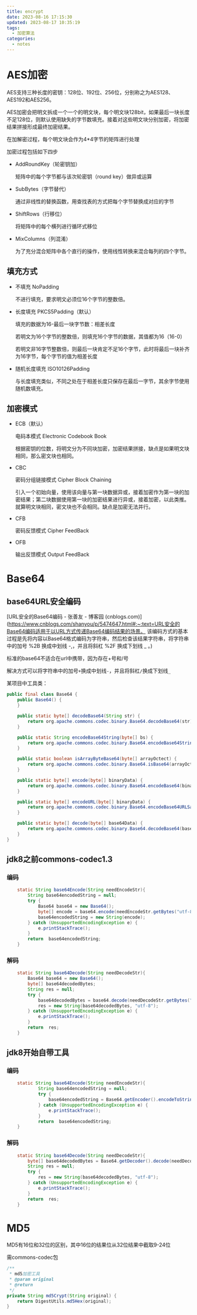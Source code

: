 ```yaml
---
title: encrypt
date: 2023-08-16 17:15:30
updated: 2023-08-17 10:35:19
tags:
  - 加密算法
categories:
  - notes
---
```


# AES加密

AES支持三种长度的密钥：128位、192位、256位，分别称之为AES128、AES192和AES256。

AES加密会把明文拆成一个一个的明文块，每个明文块128bit，如果最后一块长度不足128位，则默认使用缺失的字节数填充。接着对这些明文块分别加密，将加密结果拼接形成最终加密结果。

在加解密过程，每个明文块会作为4*4字节的矩阵进行处理

加密过程包括如下四步

- AddRoundKey（轮密钥加）

  矩阵中的每个字节都与该次轮密钥（round key）做异或运算

- SubBytes（字节替代）

  通过非线性的替换函数，用查找表的方式把每个字节替换成对应的字节

- ShiftRows（行移位）

  将矩阵中的每个横列进行循环式移位

- MixColumns（列混淆）

  为了充分混合矩阵中各个直行的操作，使用线性转换来混合每列的四个字节。

## 填充方式

- 不填充 NoPadding

  不进行填充，要求明文必须位16个字节的整数倍。

- 长度填充 PKCS5Padding（默认）

  填充的数据为16-最后一块字节数：相差长度

  若明文为16个字节的整数倍，则填充16个字节的数据，其值都为16（16-0）

  若明文非16字节整数倍，则最后一块肯定不足16个字节，此时将最后一块补齐为16字节，每个字节的值为相差长度

- 随机长度填充 ISO10126Padding

  与长度填充类似，不同之处在于相差长度只保存在最后一字节，其余字节使用随机数填充。

## 加密模式

- ECB（默认）

  电码本模式 Electronic Codebook Book

  根据密钥的位数，将明文分为不同块加密，加密结果拼接，缺点是如果明文块相同，那么密文块也相同。

- CBC

  密码分组链接模式 Cipher Block Chaining

  引入一个初始向量，使用该向量与第一块数据异或，接着加密作为第一块的加密结果；第二块数据使用第一块的加密结果进行异或，接着加密，以此类推。就算明文块相同，密文块也不会相同。缺点是加密无法并行。

- CFB

  密码反馈模式 Cipher FeedBack

- OFB

  输出反馈模式 Output FeedBack

# Base64

## base64URL安全编码

[URL安全的Base64编码 - 张善友 - 博客园 (cnblogs.com)](https://www.cnblogs.com/shanyou/p/5474647.html#:~:text=URL安全的Base64编码适用于以URL方式传递Base64编码结果的场景。 该编码方式的基本过程是先将内容以Base64格式编码为字符串，然后检查该结果字符串，将字符串中的加号 %2B 换成中划线 -,，并且将斜杠 %2F 换成下划线 _ 。)

标准的base64不适合在url中携带，因为存在+号和/号

解决方式可以将字符串中的加号`+`换成中划线`-`，并且将斜杠`/`换成下划线`_`

某项目中工具类：

```java
public final class Base64 {
    public Base64() {
    }

    public static byte[] decodeBase64(String str) {
        return org.apache.commons.codec.binary.Base64.decodeBase64(str);
    }

    public static String encodeBase64String(byte[] bs) {
        return org.apache.commons.codec.binary.Base64.encodeBase64String(bs);
    }

    public static boolean isArrayByteBase64(byte[] arrayOctect) {
        return org.apache.commons.codec.binary.Base64.isBase64(arrayOctect);
    }

    public static byte[] encode(byte[] binaryData) {
        return org.apache.commons.codec.binary.Base64.encodeBase64(binaryData);
    }

    public static byte[] encodeURL(byte[] binaryData) {
        return org.apache.commons.codec.binary.Base64.encodeBase64URLSafe(binaryData);
    }

    public static byte[] decode(byte[] base64Data) {
        return org.apache.commons.codec.binary.Base64.decodeBase64(base64Data);
    }
}
```

## jdk8之前commons-codec1.3

### 编码

```java
	static String base64Encode(String needEncodeStr){
        String base64encodedString = null;
        try {
            Base64 base64 = new Base64();
            byte[] encode = base64.encode(needEncodeStr.getBytes("utf-8"));
            base64encodedString = new String(encode);
        } catch (UnsupportedEncodingException e) {
            e.printStackTrace();
        }
        return  base64encodedString;
    }
```

### 解码

```java
    static String base64Decode(String needDecodeStr){
        Base64 base64 = new Base64();
        byte[] base64decodedBytes;
        String res = null;
        try {
            base64decodedBytes = base64.decode(needDecodeStr.getBytes("utf-8"));
            res = new String(base64decodedBytes, "utf-8");
        } catch (UnsupportedEncodingException e) {
            e.printStackTrace();
        }
        return  res;
    }
```

## jdk8开始自带工具

### 编码

```java
    static String base64Encode(String needEncodeStr){
            String base64encodedString = null;
            try {
                base64encodedString = Base64.getEncoder().encodeToString(needEncodeStr.getBytes("utf-8"));
            } catch (UnsupportedEncodingException e) {
                e.printStackTrace();
            }
            return  base64encodedString;
    }
```



### 解码

```java
    static String base64Decode(String needDecodeStr){
        byte[] base64decodedBytes = Base64.getDecoder().decode(needDecodeStr);
        String res = null;
        try {
            res = new String(base64decodedBytes, "utf-8");
        } catch (UnsupportedEncodingException e) {
            e.printStackTrace();
        }
        return  res;
    }

```

# MD5

MD5有16位和32位的区别，其中16位的结果位从32位结果中截取9-24位

需commons-codec包

```java
/**
 * md5加密工具
 * @param original
 * @return
 */
private String md5Crypt(String original) {
    return DigestUtils.md5Hex(original);
}
```